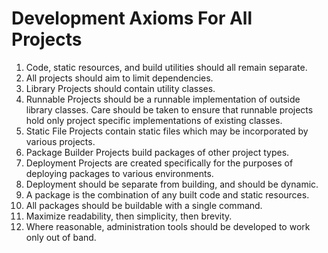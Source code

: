 # Development Axioms For All Projects

1. Code, static resources, and build utilities should all remain separate.
2. All projects should aim to limit dependencies.
3. Library Projects should contain utility classes.
4. Runnable Projects should be a runnable implementation of outside library classes.  Care should be taken to ensure that runnable projects hold only project specific implementations of existing classes.
5. Static File Projects contain static files which may be incorporated by various projects.
6. Package Builder Projects build packages of other project types.
7. Deployment Projects are created specifically for the purposes of deploying packages to various environments.
8. Deployment should be separate from building, and should be dynamic.
9. A package is the combination of any built code and static resources.
10. All packages should be buildable with a single command.
11. Maximize readability, then simplicity, then brevity.
12. Where reasonable, administration tools should be developed to work only out of band.

